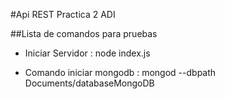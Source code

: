 #Api REST Practica 2 ADI 

##Lista de comandos para pruebas
- Iniciar Servidor : node index.js

- Comando iniciar mongodb : mongod --dbpath Documents/databaseMongoDB